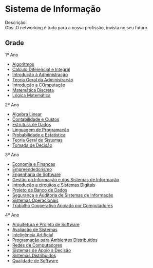 Sistema de Informação
===================

Descrição:
<br />
Obs: O networking é tudo para a nossa profissão, invista no seu futuro.

## Grade

1º Ano 
</a>
<ul>
<li><a href="#">Algoritmos</a></li>
<li><a href="#">Calculo Diferencial e Integral</a></li>
<li><a href="#">Introdução à Administração</a></li>
<li><a href="#">Teoria Geral da Administração</a></li>
<li><a href="#">Introdução a COmputação</a></li>
<li><a href="#">Matemática Discreta</a></li>
<li><a href="#">Lógica Matemática</a></li>
</ul>

2º Ano

<ul>
<li><a href="#">Algebra Linear</a></li>
<li><a href="#">Contabilidade e Custos</a></li>
<li><a href="#">Estrutura de Dados</a></li>
<li><a href="#">Linguagem de Programação</a></li>
<li><a href="#">Probabilidade e Estatistica</a></li>
<li><a href="#">Teoria Geral de Sistemas</a></li>
<li><a href="#">Tomada de Decisão</a></li>
</ul>

3º Ano

<ul>
<li><a href="#">Economia e Finanças</a></li>
<li><a href="#">Empreendedorismo</a></li>
<li><a href="#">Engenharia de Software</a></li>
<li><a href="#">Gestão da Informação e dos Sistemas de Informação</a></li>
<li><a href="#">Introdução a circuitos e Sistemas Digitais</a></li>
<li><a href="#">Projeto de Banco de Dados</a></li>
<li><a href="#">Segurança e Auditoria de Sistemas de Informação</a></li>
<li><a href="#">Sistemas Operacionais</a></li>
<li><a href="#">Trabalho Cooperativo Apoiado por Computadores</a></li>
</ul>

4º Ano

<ul>
<li><a href="#">Arquitetura e Projeto de Software</a></li>
<li><a href="#">Avaliação de Sistemas</a></li>
<li><a href="#">Inteligência Artificial</a></li>
<li><a href="#">Programação para Ambientes Distribuidos</a></li>
<li><a href="#">Redes de Computadores</a></li>
<li><a href="#">Sistemas de Apoio a Decisão</a></li>
<li><a href="#">Sistemas Distribuidos</a></li>
<li><a href="#">Qualidade de Software</a></li>
</ul>

